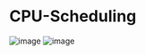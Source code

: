 # CPU-Scheduling
![image](https://user-images.githubusercontent.com/103215394/168490310-53edef7e-3701-4c0f-a05c-207c1d0b9a0a.png)
![image](https://user-images.githubusercontent.com/103215394/168495976-434523c2-43af-48d9-a369-c39e273bea8c.png)
